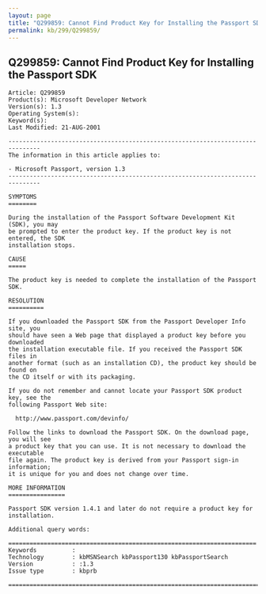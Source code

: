 ```yaml
---
layout: page
title: "Q299859: Cannot Find Product Key for Installing the Passport SDK"
permalink: kb/299/Q299859/
---
```


## Q299859: Cannot Find Product Key for Installing the Passport SDK

	Article: Q299859
	Product(s): Microsoft Developer Network
	Version(s): 1.3
	Operating System(s): 
	Keyword(s): 
	Last Modified: 21-AUG-2001
	
	-------------------------------------------------------------------------------
	The information in this article applies to:
	
	- Microsoft Passport, version 1.3 
	-------------------------------------------------------------------------------
	
	SYMPTOMS
	========
	
	During the installation of the Passport Software Development Kit (SDK), you may
	be prompted to enter the product key. If the product key is not entered, the SDK
	installation stops.
	
	CAUSE
	=====
	
	The product key is needed to complete the installation of the Passport SDK.
	
	RESOLUTION
	==========
	
	If you downloaded the Passport SDK from the Passport Developer Info site, you
	should have seen a Web page that displayed a product key before you downloaded
	the installation executable file. If you received the Passport SDK files in
	another format (such as an installation CD), the product key should be found on
	the CD itself or with its packaging.
	
	If you do not remember and cannot locate your Passport SDK product key, see the
	following Passport Web site:
	
	  http://www.passport.com/devinfo/
	
	Follow the links to download the Passport SDK. On the download page, you will see
	a product key that you can use. It is not necessary to download the executable
	file again. The product key is derived from your Passport sign-in information;
	it is unique for you and does not change over time.
	
	MORE INFORMATION
	================
	
	Passport SDK version 1.4.1 and later do not require a product key for
	installation.
	
	Additional query words:
	
	======================================================================
	Keywords          :  
	Technology        : kbMSNSearch kbPassport130 kbPassportSearch
	Version           : :1.3
	Issue type        : kbprb
	
	=============================================================================
	
